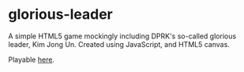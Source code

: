 # glorious-leader
A simple HTML5 game mockingly including DPRK's so-called glorious leader, Kim Jong Un.
Created using JavaScript, and HTML5 canvas.

Playable [here](http://jackdalton.github.io/glorious-leader).
